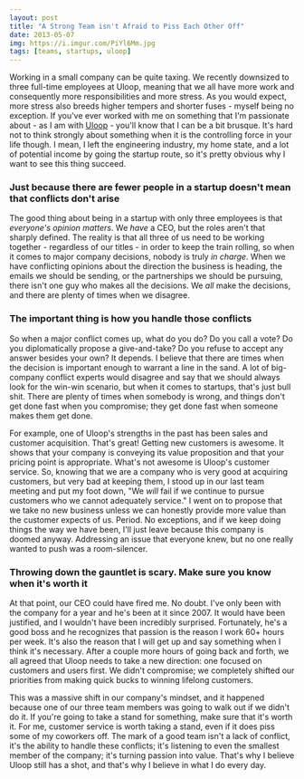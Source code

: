 ```yaml
---
layout: post
title: "A Strong Team isn't Afraid to Piss Each Other Off"
date: 2013-05-07
img: https://i.imgur.com/PiYl6Mm.jpg
tags: [teams, startups, uloop]
---
```

Working in a small company can be quite taxing. We recently downsized to three full-time employees at Uloop, meaning that we all have more work and consequently more responsibilities and more stress. As you would expect, more stress also breeds higher tempers and shorter fuses - myself being no exception. If you've ever worked with me on something that I'm passionate about - as I am with [Uloop](http://www.uloop.com) - you'll know that I can be a bit brusque. It's hard not to think strongly about something when it is the controlling force in your life though. I mean, I left the engineering industry, my home state, and a lot of potential income by going the startup route, so it's pretty obvious why I want to see this thing succeed.

### Just because there are fewer people in a startup doesn't mean that conflicts don't arise

The good thing about being in a startup with only three employees is that _everyone's opinion matters_. We _have_ a CEO, but the roles aren't that sharply defined. The reality is that all three of us need to be working together - regardless of our titles - in order to keep the train rolling, so when it comes to major company decisions, nobody is truly _in charge_. When we have conflicting opinions about the direction the business is heading, the emails we should be sending, or the partnerships we should be pursuing, there isn't one guy who makes all the decisions. We _all_ make the decisions, and there are plenty of times when we disagree. 

### The important thing is how you handle those conflicts

So when a major conflict comes up, what do you do? Do you call a vote? Do you diplomatically propose a give-and-take? Do you refuse to accept any answer besides your own? It depends. I believe that there are times when the decision is important enough to warrant a line in the sand. A lot of big-company conflict experts would disagree and say that we should always look for the win-win scenario, but when it comes to startups, that's just bull shit. There are plenty of times when somebody is wrong, and things don't get done fast when you compromise; they get done fast when someone makes them get done. 

For example, one of Uloop's strengths in the past has been sales and customer acquisition. That's great! Getting new customers is awesome. It shows that your company is conveying its value proposition and that your pricing point is appropriate. What's not awesome is Uloop's customer service. So, knowing that we are a company who is very good at acquiring customers, but very bad at keeping them, I stood up in our last team meeting and put my foot down, "We _will_ fail if we continue to pursue customers who we cannot adequately service." I went on to propose that we take no new business unless we can honestly provide more value than the customer expects of us. Period. No exceptions, and if we keep doing things the way we have been, I'll just leave because this company is doomed anyway. Addressing an issue that everyone knew, but no one really wanted to push was a room-silencer.

### Throwing down the gauntlet is scary. Make sure you know when it's worth it

At that point, our CEO could have fired me. No doubt. I've only been with the company for a year and he's been at it since 2007. It would have been justified, and I wouldn't have been incredibly surprised. Fortunately, he's a good boss and he recognizes that passion is the reason I work 60+ hours per week. It's also the reason that I will get up and say something when I think it's necessary. After a couple more hours of going back and forth, we all agreed that Uloop needs to take a new direction: one focused on customers and users first. We didn't compromise; we completely shifted our priorities from making quick bucks to winning lifelong customers.

This was a massive shift in our company's mindset, and it happened because one of our three team members was going to walk out if we didn't do it. If you're going to take a stand for something, make sure that it's worth it. For me, customer service is worth taking a stand, even if it does piss some of my coworkers off. The mark of a good team isn't a lack of conflict, it's the ability to handle these conflicts; it's listening to even the smallest member of the company; it's turning passion into value. That's why I believe Uloop still has a shot, and that's why I believe in what I do every day.
